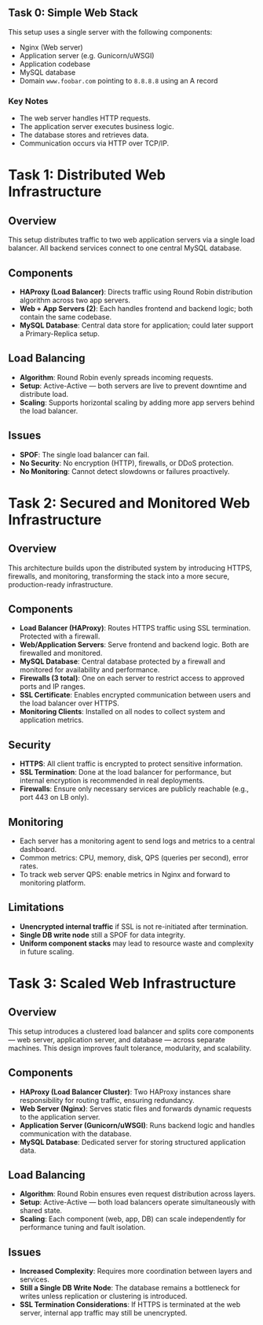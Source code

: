 ## Task 0: Simple Web Stack

This setup uses a single server with the following components:
- Nginx (Web server)
- Application server (e.g. Gunicorn/uWSGI)
- Application codebase
- MySQL database
- Domain `www.foobar.com` pointing to `8.8.8.8` using an A record

### Key Notes
- The web server handles HTTP requests.
- The application server executes business logic.
- The database stores and retrieves data.
- Communication occurs via HTTP over TCP/IP.


# Task 1: Distributed Web Infrastructure

## Overview

This setup distributes traffic to two web application servers via a single load balancer. All backend services connect to one central MySQL database.

## Components

- **HAProxy (Load Balancer)**: Directs traffic using Round Robin distribution algorithm across two app servers.
- **Web + App Servers (2)**: Each handles frontend and backend logic; both contain the same codebase.
- **MySQL Database**: Central data store for application; could later support a Primary-Replica setup.

## Load Balancing

- **Algorithm**: Round Robin evenly spreads incoming requests.
- **Setup**: Active-Active — both servers are live to prevent downtime and distribute load.
- **Scaling**: Supports horizontal scaling by adding more app servers behind the load balancer.

## Issues

- **SPOF**: The single load balancer can fail.
- **No Security**: No encryption (HTTP), firewalls, or DDoS protection.
- **No Monitoring**: Cannot detect slowdowns or failures proactively.

# Task 2: Secured and Monitored Web Infrastructure

## Overview

This architecture builds upon the distributed system by introducing HTTPS, firewalls, and monitoring, transforming the stack into a more secure, production-ready infrastructure.

## Components

- **Load Balancer (HAProxy)**: Routes HTTPS traffic using SSL termination. Protected with a firewall.
- **Web/Application Servers**: Serve frontend and backend logic. Both are firewalled and monitored.
- **MySQL Database**: Central database protected by a firewall and monitored for availability and performance.
- **Firewalls (3 total)**: One on each server to restrict access to approved ports and IP ranges.
- **SSL Certificate**: Enables encrypted communication between users and the load balancer over HTTPS.
- **Monitoring Clients**: Installed on all nodes to collect system and application metrics.

## Security

- **HTTPS**: All client traffic is encrypted to protect sensitive information.
- **SSL Termination**: Done at the load balancer for performance, but internal encryption is recommended in real deployments.
- **Firewalls**: Ensure only necessary services are publicly reachable (e.g., port 443 on LB only).

## Monitoring

- Each server has a monitoring agent to send logs and metrics to a central dashboard.
- Common metrics: CPU, memory, disk, QPS (queries per second), error rates.
- To track web server QPS: enable metrics in Nginx and forward to monitoring platform.

## Limitations

- **Unencrypted internal traffic** if SSL is not re-initiated after termination.
- **Single DB write node** still a SPOF for data integrity.
- **Uniform component stacks** may lead to resource waste and complexity in future scaling.


# Task 3: Scaled Web Infrastructure

## Overview

This setup introduces a clustered load balancer and splits core components — web server, application server, and database — across separate machines. This design improves fault tolerance, modularity, and scalability.

## Components

- **HAProxy (Load Balancer Cluster)**: Two HAProxy instances share responsibility for routing traffic, ensuring redundancy.
- **Web Server (Nginx)**: Serves static files and forwards dynamic requests to the application server.
- **Application Server (Gunicorn/uWSGI)**: Runs backend logic and handles communication with the database.
- **MySQL Database**: Dedicated server for storing structured application data.

## Load Balancing

- **Algorithm**: Round Robin ensures even request distribution across layers.
- **Setup**: Active-Active — both load balancers operate simultaneously with shared state.
- **Scaling**: Each component (web, app, DB) can scale independently for performance tuning and fault isolation.

## Issues

- **Increased Complexity**: Requires more coordination between layers and services.
- **Still a Single DB Write Node**: The database remains a bottleneck for writes unless replication or clustering is introduced.
- **SSL Termination Considerations**: If HTTPS is terminated at the web server, internal app traffic may still be unencrypted.